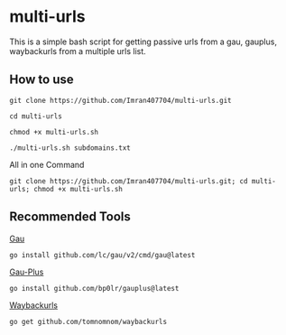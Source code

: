 
# multi-urls

This is a simple bash script for getting passive urls from a gau, gauplus, waybackurls from a multiple urls list.




## How to use 

```
git clone https://github.com/Imran407704/multi-urls.git
```

```
cd multi-urls
```

```
chmod +x multi-urls.sh
```

```
./multi-urls.sh subdomains.txt
```
All in one Command 
```
git clone https://github.com/Imran407704/multi-urls.git; cd multi-urls; chmod +x multi-urls.sh 
```


## Recommended Tools 

[Gau](https://github.com/lc/gau)

```
go install github.com/lc/gau/v2/cmd/gau@latest
```
[Gau-Plus](https://github.com/bp0lr/gauplus)

```
go install github.com/bp0lr/gauplus@latest
```

[Waybackurls](https://github.com/tomnomnom/waybackurls)

```
go get github.com/tomnomnom/waybackurls
```

